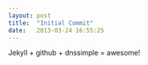 ```yaml
---
layout: post
title:  "Initial Commit"
date:   2013-03-24 16:55:25
---
```


Jekyll + github + dnssimple = awesome!